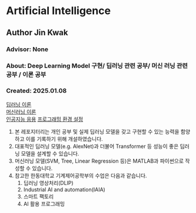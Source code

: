 # Artificial Intelligence
## Author Jin Kwak
### Advisor: None
### About: Deep Learning Model 구현/ 딥러닝 관련 공부/ 머신 러닝 관련 공부 / 이론 공부
### Created: 2025.01.08

[딥러닝 이론](https://github.com/Kwak-Jin/Artificial-Intelligence/blob/master/Theories/DeepLearning.md)  
[머신러닝 이론](https://github.com/Kwak-Jin/Artificial-Intelligence/blob/master/Theories/MachineLearning.md)  
[인공지능 응용](https://github.com/Kwak-Jin/Artificial-Intelligence/blob/master/Theories/AI-Application.md)
[프로그래밍 환경 설정](https://github.com/Kwak-Jin/DeepLearning/blob/master/Setup.md)    
    
1. 본 레포지터리는 개인 공부 및 실제 딥러닝 모델을 갖고 구현할 수 있는 능력을 함양하고 이를 기록하기 위해 개설하였습니다.
2. 대표적인 딥러닝 모델(e.g. AlexNet)과 더불어 Transformer 등 성능이 좋은 딥러닝 모델을 설계할 수 있습니다.
3. 머신러닝 모델(SVM, Tree, Linear Regression 등)은 MATLAB과 파이썬으로 작성할 수 있습니다.
4. 참고한 한동대학교 기계제어공학부의 수업은 다음과 같습니다.
   1. 딥러닝 영상처리(DLIP) 
   2. Industrial AI and automation(IAIA)
   3. 스마트 팩토리
   4. AI 활용 프로그래밍


